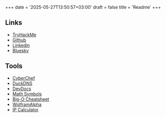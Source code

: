 +++
date = '2025-05-27T13:50:57+03:00'
draft = false
title = 'Readme'
+++

## Links
- <a href="https://tryhackme.com/p/AKjers" target="_blank" rel="noopener noreferrer">TryHackMe</a>
- <a href="https://www.github.com/kjersheim" target="_blank" rel="noopener noreferrer">Github</a>
- <a href="https://www.linkedin.com/in/kjersheim" target="_blank" rel="noopener noreferrer">Linkedin</a>
- <a href="https://bsky.app/profile/kjers.bsky.social" target="_blank" rel="noopener noreferrer">Bluesky</a>

## Tools
- <a href="https://gchq.github.io/CyberChef/" target="_blank" rel="noopener noreferrer">CyberChef</a>
- <a href="https://www.duckdns.org/" target="_blank" rel="noopener noreferrer">DuckDNS</a>
- <a href="https://devdocs.io/" target="_blank" rel="noopener noreferrer">DevDocs</a>
- <a href="https://math.typeit.org/" target="_blank" rel="noopener noreferrer">Math Symbols</a>
- <a href="https://www.bigocheatsheet.com/" target="_blank" rel="noopener noreferrer">Big-O Cheatsheet</a>
- <a href="https://www.wolframalpha.com/" target="_blank" rel="noopener noreferrer">WolframAlpha</a>
- <a href="https://jodies.de/ipcalc" target="_blank" rel="noopener noreferrer">IP Calculator</a>
